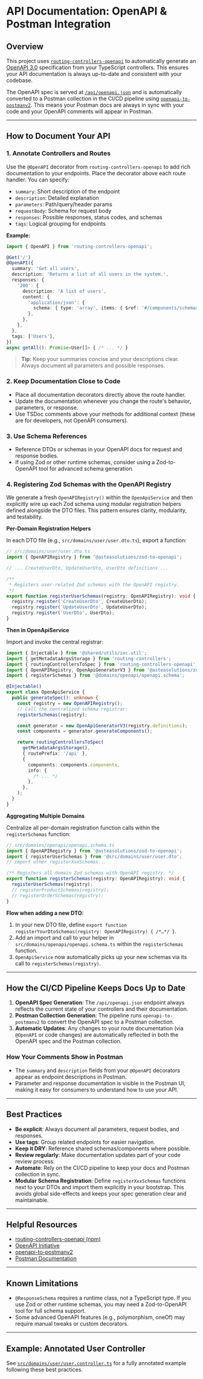 # API Documentation: OpenAPI & Postman Integration

## Overview

This project uses [`routing-controllers-openapi`](https://www.npmjs.com/package/routing-controllers-openapi) to automatically generate an [OpenAPI 3.0](https://www.openapis.org/) specification from your TypeScript controllers. This ensures your API documentation is always up-to-date and consistent with your codebase.

The OpenAPI spec is served at [`/api/openapi.json`](../src/shared/services/app/app.service.ts) and is automatically converted to a Postman collection in the CI/CD pipeline using [`openapi-to-postmanv2`](https://www.npmjs.com/package/openapi-to-postmanv2). This means your Postman docs are always in sync with your code and your OpenAPI comments will appear in Postman.

---

## How to Document Your API

### 1. Annotate Controllers and Routes

Use the `@OpenAPI` decorator from `routing-controllers-openapi` to add rich documentation to your endpoints. Place the decorator above each route handler. You can specify:

- `summary`: Short description of the endpoint
- `description`: Detailed explanation
- `parameters`: Path/query/header params
- `requestBody`: Schema for request body
- `responses`: Possible responses, status codes, and schemas
- `tags`: Logical grouping for endpoints

**Example:**

```ts
import { OpenAPI } from 'routing-controllers-openapi';

@Get('/')
@OpenAPI({
  summary: 'Get all users',
  description: 'Returns a list of all users in the system.',
  responses: {
    '200': {
      description: 'A list of users',
      content: {
        'application/json': {
          schema: { type: 'array', items: { $ref: '#/components/schemas/User' } },
        },
      },
    },
  },
  tags: ['Users'],
})
async getAll(): Promise<User[]> { /* ... */ }
```

> **Tip:** Keep your summaries concise and your descriptions clear. Always document all parameters and possible responses.

### 2. Keep Documentation Close to Code

- Place all documentation decorators directly above the route handler.
- Update the documentation whenever you change the route's behavior, parameters, or response.
- Use TSDoc comments above your methods for additional context (these are for developers, not OpenAPI consumers).

### 3. Use Schema References

- Reference DTOs or schemas in your OpenAPI docs for request and response bodies.
- If using Zod or other runtime schemas, consider using a Zod-to-OpenAPI tool for advanced schema generation.

### 4. Registering Zod Schemas with the OpenAPI Registry

We generate a fresh `OpenAPIRegistry()` within the `OpenApiService` and then explicitly wire up each Zod schema using modular registration helpers defined alongside the DTO files. This pattern ensures clarity, modularity, and testability.

**Per-Domain Registration Helpers**

In each DTO file (e.g., `src/domains/user/user.dto.ts`), export a function:

```ts
// src/domains/user/user.dto.ts
import { OpenAPIRegistry } from '@asteasolutions/zod-to-openapi';

// ... CreateUserDto, UpdateUserDto, UserDto definitions ...

/**
 * Registers user-related Zod schemas with the OpenAPI registry.
 */
export function registerUserSchemas(registry: OpenAPIRegistry): void {
  registry.register('CreateUserDto', CreateUserDto);
  registry.register('UpdateUserDto', UpdateUserDto);
  registry.register('UserDto', UserDto);
}
```

**Then in OpenApiService**

Import and invoke the central registrar:

```ts
import { Injectable } from '@shared/utils/ioc.util';
import { getMetadataArgsStorage } from 'routing-controllers';
import { routingControllersToSpec } from 'routing-controllers-openapi';
import { OpenAPIRegistry, OpenApiGeneratorV3 } from '@asteasolutions/zod-to-openapi';
import { registerSchemas } from '@domains/openapi/openapi.schema';

@Injectable()
export class OpenApiService {
  public generateSpec(): unknown {
    const registry = new OpenAPIRegistry();
    // Call the centralized schema registrar:
    registerSchemas(registry);

    const generator = new OpenApiGeneratorV3(registry.definitions);
    const components = generator.generateComponents();

    return routingControllersToSpec(
      getMetadataArgsStorage(),
      { routePrefix: '/api' },
      {
        components: components.components,
        info: {
          /* ... */
        },
      },
    );
  }
}
```

**Aggregating Multiple Domains**

Centralize all per-domain registration function calls within the `registerSchemas` function:

```ts
// src/domains/openapi/openapi.schema.ts
import { OpenAPIRegistry } from '@asteasolutions/zod-to-openapi';
import { registerUserSchemas } from '@src/domains/user/user.dto';
// import other registerXxxSchemas...

/** Registers all domain Zod schemas with OpenAPI registry. */
export function registerSchemas(registry: OpenAPIRegistry): void {
  registerUserSchemas(registry);
  // registerProductSchemas(registry);
  // registerOrderSchemas(registry);
}
```

**Flow when adding a new DTO:**

1. In your new DTO file, define `export function registerYourDtoSchemas(registry: OpenAPIRegistry) { /*…*/ }`.
2. Add an import and call to your helper in `src/domains/openapi/openapi.schema.ts` within the `registerSchemas` function.
3. `OpenApiService` now automatically picks up your new schemas via its call to `registerSchemas(registry)`.

---

## How the CI/CD Pipeline Keeps Docs Up to Date

1. **OpenAPI Spec Generation**: The `/api/openapi.json` endpoint always reflects the current state of your controllers and their documentation.
2. **Postman Collection Generation**: The pipeline runs `openapi-to-postmanv2` to convert the OpenAPI spec to a Postman collection.
3. **Automatic Updates**: Any changes to your route documentation (via `@OpenAPI` or code changes) are automatically reflected in both the OpenAPI spec and the Postman collection.

### How Your Comments Show in Postman

- The `summary` and `description` fields from your `@OpenAPI` decorators appear as endpoint descriptions in Postman.
- Parameter and response documentation is visible in the Postman UI, making it easy for consumers to understand how to use your API.

---

## Best Practices

- **Be explicit**: Always document all parameters, request bodies, and responses.
- **Use tags**: Group related endpoints for easier navigation.
- **Keep it DRY**: Reference shared schemas/components where possible.
- **Review regularly**: Make documentation updates part of your code review process.
- **Automate**: Rely on the CI/CD pipeline to keep your docs and Postman collection in sync.
- **Modular Schema Registration**: Define `registerXxxSchemas` functions next to your DTOs and import them explicitly in your bootstrap. This avoids global side-effects and keeps your spec generation clear and maintainable.

---

## Helpful Resources

- [routing-controllers-openapi (npm)](https://www.npmjs.com/package/routing-controllers-openapi)
- [OpenAPI Initiative](https://www.openapis.org/)
- [openapi-to-postmanv2](https://www.npmjs.com/package/openapi-to-postmanv2)
- [Postman Documentation](https://learning.postman.com/docs/getting-started/introduction/)

---

## Known Limitations

- `@ResponseSchema` requires a runtime class, not a TypeScript type. If you use Zod or other runtime schemas, you may need a Zod-to-OpenAPI tool for full schema support.
- Some advanced OpenAPI features (e.g., polymorphism, oneOf) may require manual tweaks or custom decorators.

---

## Example: Annotated User Controller

See [`src/domains/user/user.controller.ts`](../src/domains/user/user.controller.ts) for a fully annotated example following these best practices.
